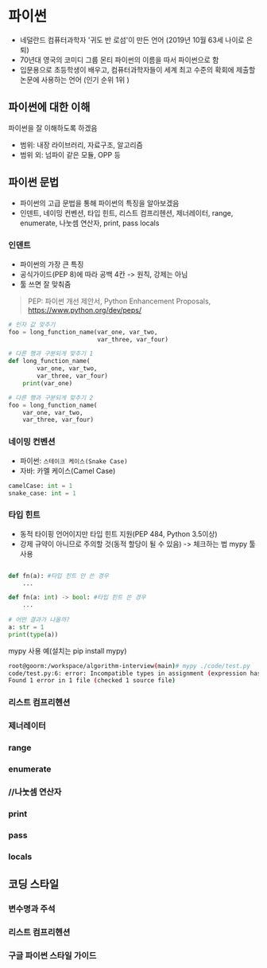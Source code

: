 # 파이썬

* 네덜란드 컴퓨터과학자 '귀도 반 로섬'이 만든 언어 (2019년 10월 63세 나이로 은퇴)
* 70년대 영국의 코미디 그룹 몬티 파이썬의 이름을 따서 파이썬으로 함
* 입문용으로 초등학생이 배우고, 컴퓨터과학자들이 세계 최고 수준의 확회에 제출할 논문에 사용하는 언어 (인기 순위 1위
)

## 파이썬에 대한 이해

파이썬을 잘 이해하도록 하겠음

* 범위: 내장 라이브러리, 자료구조, 알고리즘
* 범위 외: 넘파이 같은 모듈, OPP 등

## 파이썬 문법

* 파이썬의 고급 문법을 통해 파이썬의 특징을 알아보겠음
* 인덴트, 네이밍 컨벤션, 타입 힌트, 리스트 컴프리헨션, 제너레이터, range, enumerate, 나눗셈 연산자, print, pass locals

### 인덴트

* 파이썬의 가장 큰 특징
* 공식가이드(PEP 8)에 따라 공백 4칸 -> 원칙, 강제는 아님
* 툴 쓰면 잘 맞춰줌

> PEP: 파이썬 개선 제안서, Python Enhancement Proposals, https://www.python.org/dev/peps/

```python
# 인자 값 맞추기
foo = long_function_name(var_one, var_two,
                         var_three, var_four)

# 다른 행과 구분되게 맞추기 1
def long_function_name(
        var_one, var_two,
        var_three, var_four)
    print(var_one)

# 다른 행과 구분되게 맞추기 2
foo = long_function_name(
    var_one, var_two,
    var_three, var_four)

```


### 네이밍 컨벤션

* 파이썬: `스테이크 케이스(Snake Case)`
* 자바: 카멜 케이스(Camel Case)

```python
camelCase: int = 1
snake_case: int = 1
```

### 타입 힌트

* 동적 타이핑 언어이지만 타입 힌트 지원(PEP 484, Python 3.5이상)
* 강제 규약이 아니므로 주의할 것(동적 할당이 될 수 있음) -> 체크하는 법 mypy 툴 사용

```python

def fn(a): #타입 힌트 안 쓴 경우
    ...

def fn(a: int) -> bool: #타입 힌트 쓴 경우
    ...
    
# 어떤 결과가 나올까?
a: str = 1
print(type(a))

```

mypy 사용 예(설치는 pip install mypy)

```bash
root@goorm:/workspace/algorithm-interview(main)# mypy ./code/test.py
code/test.py:6: error: Incompatible types in assignment (expression has type "int", variable has type "str")
Found 1 error in 1 file (checked 1 source file)
```


### 리스트 컴프리헨션

### 제너레이터

### range

### enumerate

### //나눗셈 연산자

### print

### pass

### locals

## 코딩 스타일

### 변수명과 주석

### 리스트 컴프리헨션

### 구글 파이썬 스타일 가이드